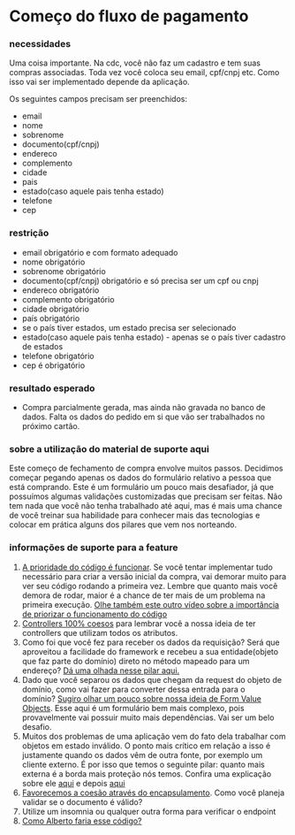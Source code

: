 # Começo do fluxo de pagamento

### **necessidades**

Uma coisa importante. Na cdc, você não faz um cadastro e tem suas compras associadas. Toda vez você coloca seu email, cpf/cnpj etc. Como isso vai ser implementado depende da aplicação.

Os seguintes campos precisam ser preenchidos:

*   email
*   nome
*   sobrenome
*   documento(cpf/cnpj)
*   endereco
*   complemento
*   cidade
*   pais
*   estado(caso aquele pais tenha estado)
*   telefone
*   cep

### **restrição**

*   email obrigatório e com formato adequado
*   nome obrigatório
*   sobrenome obrigatório
*   documento(cpf/cnpj) obrigatório e só precisa ser um cpf ou cnpj
*   endereco obrigatório
*   complemento obrigatório
*   cidade obrigatório
*   país obrigatório
*   se o país tiver estados, um estado precisa ser selecionado
*   estado(caso aquele pais tenha estado) - apenas se o país tiver cadastro de estados
*   telefone obrigatório
*   cep é obrigatório

### **resultado esperado**

*   Compra parcialmente gerada, mas ainda não gravada no banco de dados. Falta os dados do pedido em si que vão ser trabalhados no próximo cartão.

### **sobre a utilização do material de suporte aqui**

Este começo de fechamento de compra envolve muitos passos. Decidimos começar pegando apenas os dados do formulário relativo a pessoa que está comprando. Este é um formulário um pouco mais desafiador, já que possuímos algumas validações customizadas que precisam ser feitas. Não tem nada que você não tenha trabalhado até aqui, mas é mais uma chance de você treinar sua habilidade para conhecer mais das tecnologias e colocar em prática alguns dos pilares que vem nos norteando. ​

### **informações de suporte para a feature**

1.  [A prioridade do código é funcionar](https://drive.google.com/file/d/1yZIhgjrV5HghcDSvIKmNaWF5FKAgcWS9/view?usp=sharing). Se você tentar implementar tudo necessário para criar a versão inicial da compra, vai demorar muito para ver seu código rodando a primeira vez. Lembre que quanto mais você demora de rodar, maior é a chance de ter mais de um problema na primeira execução. [Olhe também este outro vídeo sobre a importância de priorizar o funcionamento do código](https://drive.google.com/file/d/10QO8jZJ2WTIJFCJ2-1iyQxAH7YmxiOX5/view?usp=sharing)
2.  [Controllers 100% coesos](https://drive.google.com/file/d/10f3lT3lB2CEXdyss7ZjeSVzmDkzEU57d/view?usp=sharing) para lembrar você a nossa ideia de ter controllers que utilizam todos os atributos.
3.  Como foi que você fez para receber os dados da requisição? Será que aproveitou a facilidade do framework e recebeu a sua entidade(objeto que faz parte do domínio) direto no método mapeado para um endereço? [Dá uma olhada nesse pilar aqui.](https://drive.google.com/file/d/1SMwN_Dd9MdWI047o5dGJuBdPygbc6giX/view?usp=sharing)
4.  Dado que você separou os dados que chegam da request do objeto de domínio, como vai fazer para converter dessa entrada para o domínio? [Sugiro olhar um pouco sobre nossa ideia de Form Value Objects](https://drive.google.com/file/d/18Mu6IG0CzuDtTjoPsFJWscOxG2LZvv6O/view?usp=sharing). Esse aqui é um formulário bem mais complexo, pois provavelmente vai possuir muito mais dependências. Vai ser um belo desafio.
5.  Muitos dos problemas de uma aplicação vem do fato dela trabalhar com objetos em estado inválido. O ponto mais crítico em relação a isso é justamente quando os dados vêm de outra fonte, por exemplo um cliente externo. É por isso que temos o seguinte pilar: quanto mais externa é a borda mais proteção nós temos. Confira uma explicação sobre ele [aqui](https://drive.google.com/file/d/1P_860b6FL8mIj9X8yyQyW4B2YNL2kW5V/view?usp=sharing) e depois [aqui](https://drive.google.com/file/d/1BgjdHCbrPP8ZuTRLi5tn2a7iPepr1sCR/view?usp=sharing)
6.  [Favorecemos a coesão através do encapsulamento](https://drive.google.com/file/d/1cdBDxgWfhFWW4q3xE4Ix6HeHt-T5Hk6A/view?usp=sharing). Como você planeja validar se o documento é válido?
7.  Utilize um insomnia ou qualquer outra forma para verificar o endpoint
9.  [Como Alberto faria esse código?](https://drive.google.com/file/d/1iTiHeS8kmDprdnpvujTxOfxOk6C-QEad/view?usp=sharing)
